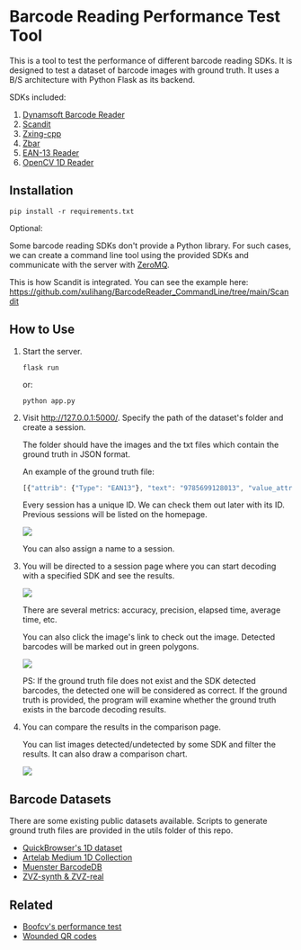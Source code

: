 # Barcode Reading Performance Test Tool

This is a tool to test the performance of different barcode reading SDKs. It is designed to test a dataset of barcode images with ground truth. It uses a B/S architecture with Python Flask as its backend.

SDKs included:

1. [Dynamsoft Barcode Reader](https://www.dynamsoft.com/barcode-reader/overview/)
2. [Scandit](https://docs.scandit.com/stable/windows/html/2aca5da4-6f94-43a0-9817-5f413d16f100.htm)
3. [Zxing-cpp](https://github.com/nu-book/zxing-cpp)
4. [Zbar](https://github.com/NaturalHistoryMuseum/pyzbar/)
5. [EAN-13 Reader](https://github.com/xulihang/EAN13_Reader)
6. [OpenCV 1D Reader](https://github.com/opencv/opencv_contrib/tree/master/modules/barcode)

## Installation

```
pip install -r requirements.txt
```

Optional: 

Some barcode reading SDKs don't provide a Python library. For such cases, we can create a command line tool using the provided SDKs and communicate with the server with [ZeroMQ](https://zeromq.org/).

This is how Scandit is integrated. You can see the example here: <https://github.com/xulihang/BarcodeReader_CommandLine/tree/main/Scandit>

## How to Use

1. Start the server.

    ```
    flask run
    ```

    or:

    ```
    python app.py
    ```

2. Visit <http://127.0.0.1:5000/>. Specify the path of the dataset's folder and create a session.

   The folder should have the images and the txt files which contain the ground truth in JSON format.
   
   An example of the ground truth file:
   
   ```js
   [{"attrib": {"Type": "EAN13"}, "text": "9785699128013", "value_attrib": {}}]
   ```
   
   Every session has a unique ID. We can check them out later with its ID. Previous sessions will be listed on the homepage.
   
   ![](https://raw.githubusercontent.com/xulihang/Barcode-Reading-Performance-Test/main/imgs/homepage.jpg)
   
   You can also assign a name to a session.

3. You will be directed to a session page where you can start decoding with a specified SDK and see the results.

    ![](https://raw.githubusercontent.com/xulihang/Barcode-Reading-Performance-Test/main/imgs/sessionpage.jpg)
    
    There are several metrics: accuracy, precision, elapsed time, average time, etc.
    
    You can also click the image's link to check out the image. Detected barcodes will be marked out in green polygons.

    ![](https://raw.githubusercontent.com/xulihang/Barcode-Reading-Performance-Test/main/imgs/reader.jpg)
    
    PS: If the ground truth file does not exist and the SDK detected barcodes, the detected one will be considered as correct. If the ground truth is provided, the program will examine whether the ground truth exists in the barcode decoding results.


4. You can compare the results in the comparison page.

   You can list images detected/undetected by some SDK and filter the results. It can also draw a comparison chart.
   
   ![](https://raw.githubusercontent.com/xulihang/Barcode-Reading-Performance-Test/main/imgs/comparisonpage.jpg)
   
   
## Barcode Datasets

There are some existing public datasets available. Scripts to generate ground truth files are provided in the utils folder of this repo.

* [QuickBrowser's 1D dataset](https://www.resl.kaist.ac.kr/doc/datasets)
* [Artelab Medium 1D Collection](http://artelab.dista.uninsubria.it/downloads/datasets/barcode/medium_barcode_1d/medium_barcode_1d.html)
* [Muenster BarcodeDB](https://www.uni-muenster.de/PRIA/en/forschung/index.shtml)
* [ZVZ-synth & ZVZ-real](https://github.com/abbyy/barcode_detection_benchmark)

## Related

* [Boofcv's performance test](https://boofcv.org/index.php?title=Performance:QrCode)
* [Wounded QR codes](https://www.datagenetics.com/blog/november12013/index.html)



